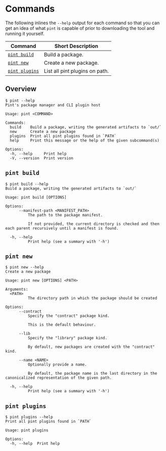 # Commands

The following inlines the `--help` output for each command so that you can get
an idea of what `pint` is capable of prior to downloading the tool and running
it yourself.

| Command                         | Short Description              |
| ------------------------------- | ------------------------------ |
| [`pint build`](#pint-build)     | Build a package.               |
| [`pint new`](#pint-new)         | Create a new package.          |
| [`pint plugins`](#pint-plugins) | List all pint plugins on path. |

## Overview

```console
$ pint --help
Pint's package manager and CLI plugin host

Usage: pint <COMMAND>

Commands:
  build    Build a package, writing the generated artifacts to `out/`
  new      Create a new package
  plugins  Print all pint plugins found in `PATH`
  help     Print this message or the help of the given subcommand(s)

Options:
  -h, --help     Print help
  -V, --version  Print version
```

## `pint build`

```console
$ pint build --help
Build a package, writing the generated artifacts to `out/`

Usage: pint build [OPTIONS]

Options:
      --manifest-path <MANIFEST_PATH>
          The path to the package manifest.

          If not provided, the current directory is checked and then each parent recursively until a manifest is found.

  -h, --help
          Print help (see a summary with '-h')
```

## `pint new`

```console
$ pint new --help
Create a new package

Usage: pint new [OPTIONS] <PATH>

Arguments:
  <PATH>
          The directory path in which the package should be created

Options:
      --contract
          Specify the "contract" package kind.

          This is the default behaviour.

      --lib
          Specify the "library" package kind.

          By default, new packages are created with the "contract" kind.

      --name <NAME>
          Optionally provide a name.

          By default, the package name is the last directory in the canonicalized representation of the given path.

  -h, --help
          Print help (see a summary with '-h')
```

## `pint plugins`

```console
$ pint plugins --help
Print all pint plugins found in `PATH`

Usage: pint plugins

Options:
  -h, --help  Print help
```

